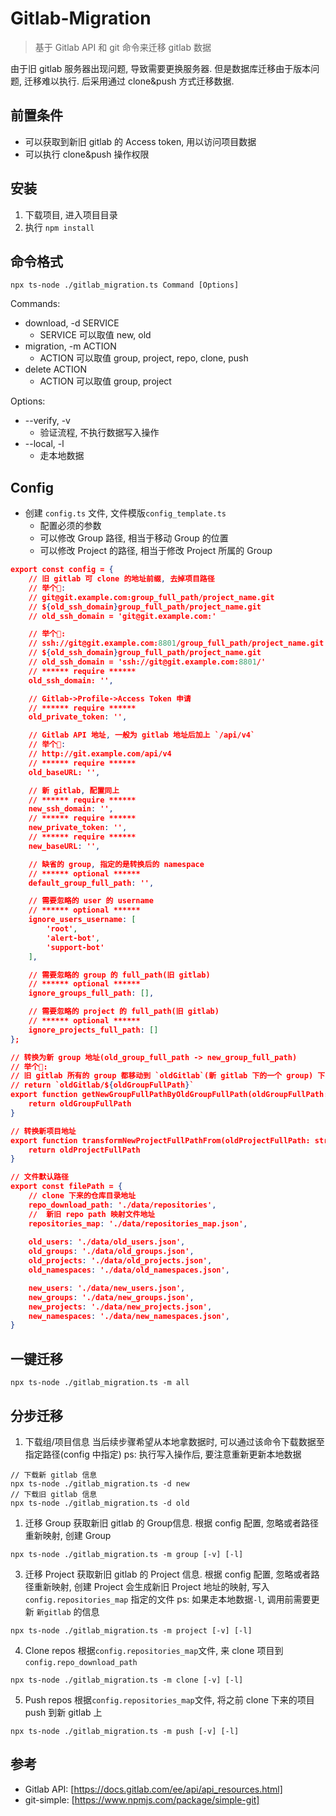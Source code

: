 <!--
 * @Description: 
 * @Author: Jemesl
 * @Date: 2022-12-16 16:09:28
-->
# Gitlab-Migration
> 基于 Gitlab API 和 git 命令来迁移 gitlab 数据

由于旧 gitlab 服务器出现问题, 导致需要更换服务器. 但是数据库迁移由于版本问题, 迁移难以执行.
后采用通过 clone&push 方式迁移数据.

## 前置条件

- 可以获取到新旧 gitlab 的 Access token, 用以访问项目数据
- 可以执行 clone&push 操作权限

## 安装

1. 下载项目, 进入项目目录
2. 执行 `npm install`

## 命令格式

```shell
npx ts-node ./gitlab_migration.ts Command [Options]
```

Commands:

- download, -d SERVICE
  - SERVICE 可以取值 new, old
- migration, -m ACTION
  - ACTION 可以取值 group, project, repo, clone, push
- delete ACTION
  - ACTION 可以取值 group, project

Options:

- --verify, -v
  - 验证流程, 不执行数据写入操作
- --local, -l
  - 走本地数据

## Config

- 创建 `config.ts` 文件, 文件模版`config_template.ts`
  - 配置必须的参数
  - 可以修改 Group 路径, 相当于移动 Group 的位置
  - 可以修改 Project 的路径, 相当于修改 Project 所属的 Group

```json
export const config = {
    // 旧 gitlab 可 clone 的地址前缀, 去掉项目路径
    // 举个🌰:
    // git@git.example.com:group_full_path/project_name.git
    // ${old_ssh_domain}group_full_path/project_name.git
    // old_ssh_domain = 'git@git.example.com:'

    // 举个🌰:
    // ssh://git@git.example.com:8801/group_full_path/project_name.git
    // ${old_ssh_domain}group_full_path/project_name.git
    // old_ssh_domain = 'ssh://git@git.example.com:8801/'
    // ****** require ******
    old_ssh_domain: '',

    // Gitlab->Profile->Access Token 申请
    // ****** require ******
    old_private_token: '',

    // Gitlab API 地址, 一般为 gitlab 地址后加上 `/api/v4`
    // 举个🌰:
    // http://git.example.com/api/v4
    // ****** require ******
    old_baseURL: '',

    // 新 gitlab, 配置同上
    // ****** require ******
    new_ssh_domain: '',
    // ****** require ******
    new_private_token: '',
    // ****** require ******
    new_baseURL: '',

    // 缺省的 group, 指定的是转换后的 namespace
    // ****** optional ******
    default_group_full_path: '',

    // 需要忽略的 user 的 username
    // ****** optional ******
    ignore_users_username: [
        'root',
        'alert-bot',
        'support-bot'
    ],

    // 需要忽略的 group 的 full_path(旧 gitlab)
    // ****** optional ******
    ignore_groups_full_path: [],

    // 需要忽略的 project 的 full_path(旧 gitlab)
    // ****** optional ******
    ignore_projects_full_path: []
};

// 转换为新 group 地址(old_group_full_path -> new_group_full_path)
// 举个🌰:
// 旧 gitlab 所有的 group 都移动到 `oldGitlab`(新 gitlab 下的一个 group) 下, `oldGitlab` 不存在则自动创建
// return `oldGitlab/${oldGroupFullPath}`
export function getNewGroupFullPathByOldGroupFullPath(oldGroupFullPath: string) {
    return oldGroupFullPath
}

// 转换新项目地址
export function transformNewProjectFullPathFrom(oldProjectFullPath: string) {
    return oldProjectFullPath
}

// 文件默认路径
export const filePath = {
    // clone 下来的仓库目录地址
    repo_download_path: './data/repositories',
    //  新旧 repo path 映射文件地址
    repositories_map: './data/repositories_map.json',
    
    old_users: './data/old_users.json',
    old_groups: './data/old_groups.json',
    old_projects: './data/old_projects.json',
    old_namespaces: './data/old_namespaces.json',

    new_users: './data/new_users.json',
    new_groups: './data/new_groups.json',
    new_projects: './data/new_projects.json',
    new_namespaces: './data/new_namespaces.json',
}
```

## 一键迁移

```shell
npx ts-node ./gitlab_migration.ts -m all
```

## 分步迁移

1. 下载组/项目信息
当后续步骤希望从本地拿数据时, 可以通过该命令下载数据至指定路径(config 中指定)
ps: 执行写入操作后, 要注意重新更新本地数据

```shell
// 下载新 gitlab 信息
npx ts-node ./gitlab_migration.ts -d new
// 下载旧 gitlab 信息
npx ts-node ./gitlab_migration.ts -d old
```

1. 迁移 Group
获取新旧 gitlab 的 Group信息. 根据 config 配置, 忽略或者路径重新映射, 创建 Group

```shell
npx ts-node ./gitlab_migration.ts -m group [-v] [-l]
```

3. 迁移 Project
获取新旧 gitlab 的 Project 信息. 根据 config 配置, 忽略或者路径重新映射, 创建 Project
会生成新旧 Project 地址的映射, 写入 `config.repositories_map` 指定的文件
ps: 如果走本地数据`-l`, 调用前需要更新 `新gitlab` 的信息

```shell
npx ts-node ./gitlab_migration.ts -m project [-v] [-l]
```

4. Clone repos
根据`config.repositories_map`文件, 来 clone 项目到`config.repo_download_path`

```shell
npx ts-node ./gitlab_migration.ts -m clone [-v] [-l]
```

5. Push repos
根据`config.repositories_map`文件, 将之前 clone 下来的项目 push 到新 gitlab 上

```shell
npx ts-node ./gitlab_migration.ts -m push [-v] [-l]
```

## 参考

- Gitlab API: [https://docs.gitlab.com/ee/api/api_resources.html]
- git-simple: [https://www.npmjs.com/package/simple-git]
